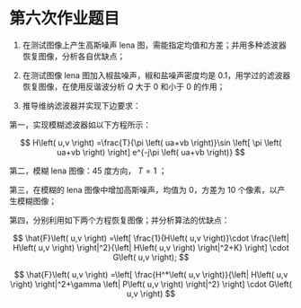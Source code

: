 # 第六次作业题目

1. 在测试图像上产生高斯噪声 lena 图，需能指定均值和方差；并用多种滤波器恢复图像，分析各自优缺点；

2. 在测试图像 lena 图加入椒盐噪声，椒和盐噪声密度均是 0.1，用学过的滤波器恢复图像，在使用反谐波分析 $Q$ 大于 0 和小于 0 的作用；

3. 推导维纳滤波器并实现下边要求：

第一，实现模糊滤波器如以下方程所示：

$$
H\left( u,v \right) =\frac{T}{\pi \left( ua+vb \right)}\sin \left[ \pi \left( ua+vb \right) \right] e^{-j\pi \left( ua+vb \right)}
$$

第二，模糊 lena 图像：45 度方向， $T=1$ ；

第三，在模糊的 lena 图像中增加高斯噪声，均值为 0，方差为 10 个像素，以产生模糊图像；

第四，分别利用如下两个方程恢复图像；并分析算法的优缺点：

$$
\hat{F}\left( u,v \right) =\left[ \frac{1}{H\left( u,v \right)}\cdot \frac{\left| H\left( u,v \right) \right|^2}{\left| H\left( u,v \right) \right|^2+K} \right] \cdot G\left( u,v \right);
$$

$$
\hat{F}\left( u,v \right) =\left[ \frac{H^*\left( u,v \right)}{\left| H\left( u,v \right) \right|^2+\gamma \left| P\left( u,v \right) \right|^2} \right] \cdot G\left( u,v \right)
$$
